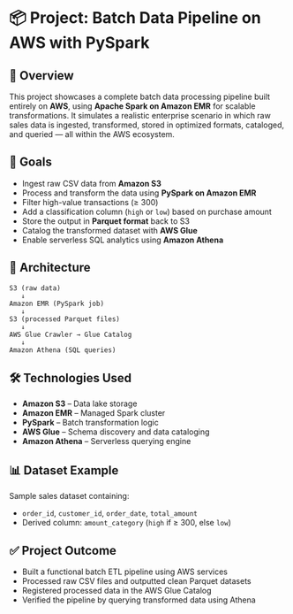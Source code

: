 
# 📦 Project: Batch Data Pipeline on AWS with PySpark

## 📌 Overview

This project showcases a complete batch data processing pipeline built entirely on **AWS**, using **Apache Spark on Amazon EMR** for scalable transformations. It simulates a realistic enterprise scenario in which raw sales data is ingested, transformed, stored in optimized formats, cataloged, and queried — all within the AWS ecosystem.

## 🎯 Goals

- Ingest raw CSV data from **Amazon S3**
- Process and transform the data using **PySpark on Amazon EMR**
- Filter high-value transactions (≥ 300)
- Add a classification column (`high` or `low`) based on purchase amount
- Store the output in **Parquet format** back to S3
- Catalog the transformed dataset with **AWS Glue**
- Enable serverless SQL analytics using **Amazon Athena**

## 🧱 Architecture

```
S3 (raw data)
   ↓
Amazon EMR (PySpark job)
   ↓
S3 (processed Parquet files)
   ↓
AWS Glue Crawler → Glue Catalog
   ↓
Amazon Athena (SQL queries)
```

## 🛠️ Technologies Used

- **Amazon S3** – Data lake storage
- **Amazon EMR** – Managed Spark cluster
- **PySpark** – Batch transformation logic
- **AWS Glue** – Schema discovery and data cataloging
- **Amazon Athena** – Serverless querying engine

## 📊 Dataset Example

Sample sales dataset containing:
- `order_id`, `customer_id`, `order_date`, `total_amount`
- Derived column: `amount_category` (`high` if ≥ 300, else `low`)

## ✅ Project Outcome

- Built a functional batch ETL pipeline using AWS services
- Processed raw CSV files and outputted clean Parquet datasets
- Registered processed data in the AWS Glue Catalog
- Verified the pipeline by querying transformed data using Athena
